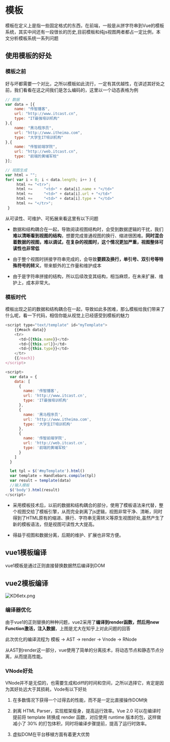 # 模板

模板在定义上是指一些固定格式的东西，在前端，一般是从拼字符串到Vue的模板系统，其实中间还有一段很长的历史,目前模板和纯js视图两者都占一定比例，本文分析模板系统一系列问题


## 使用模板的好处

### 模板之前

好与坏都需要一个对比，之所以模板如此流行，一定有其优越性，在讲述其好处之前，我们看看在这之间我们是怎么编码的，这里以一个动态表格为例

```js
// 数据
var data = [{
    name: "传智播客",
    url: "http://www.itcast.cn",
    type: "IT最强培训机构"
},{
    name: "黑马程序员",
    url: "http://www.itheima.com",
    type: "大学生IT培训机构"
},{
    name: "传智前端学院",
    url: "http://web.itcast.cn",
    type: "前端的黄埔军校"
}];

// 视图生成
var html = "";
for( var i = 0; i < data.length; i++ ) {
     html += "<tr>";
     html +=     "<td>" + data[i].name + "</td>"
     html +=     "<td>" + data[i].url + "</td>"
     html +=     "<td>" + data[i].type + "</td>"
     html += "</tr>";
 }
```

从可读性、可维护、可拓展来看这里有以下问题

* 数据和结构耦合在一起，导致阅读视图结构时，会受到数据逻辑的干扰，我们**难以清晰看到视图的结构**，想要完成普通视图的换行、缩进很困难。**同时混合着数据的视图，难以调试，在复杂的视图时，这个情况更加严重，视图整体可读性也非常低**

* 由于整个视图时拼接字符串完成的，会导致**要顾及换行，单引号、双引号等特殊符号的转义**，带来额外的工作量和维护成本

* 由于是字符串拼接的结构，所以后续改变其结构，相当麻烦，在未来扩展、维护上，成本非常大。

### 模板时代

模板出现之前的数据和结构耦合在一起，导致如此多困难，那么模板给我们带来了什么呢，看一下代码，相信你能从视觉上已经感受到模板的魅力

```js
<script type="text/template" id="myTemplate">
    {{#each data}}
    <tr>
      <td>{{this.name}}</td>
      <td>{{this.url}}</td>
      <td>{{this.type}}</td>
    </tr>
    {{/each}}
</script>

<script>
  var data = {
    data: [
      {
        name: '传智播客',
        url: 'http://www.itcast.cn',
        type: 'IT最强培训机构'
      },
      {
        name: '黑马程序员',
        url: 'http://www.itheima.com',
        type: '大学生IT培训机构'
      },
      {
        name: '传智前端学院',
        url: 'http://web.itcast.cn',
        type: '前端的黄埔军校'
      }
    ]
  }

  let tpl = $('#myTemplate').html()
  var template = Handlebars.compile(tpl)
  var result = template(data)
  //输入模板
  $('body').html(result)
</script>
```

* 采用模板技术后，以前的数据和结构耦合的部分，使用了模板语法来代替，整个视图交给了模板引擎，从而完全剥离了js逻辑，视图非常干净、清晰，同时得到了HTML原有的缩进、换行、字符串无需转义等原生视图好处,虽然产生了新的模板语法，但是视图可读性大大提高。

* 得益于视图和数据分离，后期的维护、扩展也非常方便。


## vue1模板编译

vue1模板是通过正则直接替换数据然后编译到DOM

## vue2模板编译

![KD6etx.png](https://s2.ax1x.com/2019/10/26/KD6etx.png)

### 编译器优化

由于vue1的正则替换的种种问题，vue2采用了**编译到render函数，然后用new Function激活，注入数据**，上图是尤大在知乎上对此问题的回答

此次优化的编译流程为 模板 -> AST -> render -> Vnode -> RNode

从AST到render这一部分，vue使用了简单的分离技术，将动态节点和静态节点分离，从而提高性能。

### VNode好处

VNode并不是无偿的，也需要生成和diff的时间和空间，之所以选择它，肯定是因为其好处远大于其损耗，Vode有以下好处

1. 在多数情况下获得一个过得去的性能，而不是一定比直接操作DOM快

2. 剥离 HTML Parser，实现框架瘦身，提高运行效率。Vue 2.0 可以在编译时提前将 template 转换成 render 函数，对应使用 runtime 版本的包，这样做减小了 30% 的打包体积，同时将编译步骤提前，提高了运行时效率。

3. 虚拟DOM在平台移植方面有着更大优势

